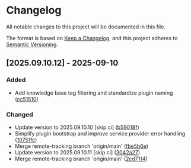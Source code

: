 # Changelog

All notable changes to this project will be documented in this file.

The format is based on [Keep a Changelog](https://keepachangelog.com/en/1.0.0/),
and this project adheres to [Semantic Versioning](https://semver.org/spec/v2.0.0.html).

## [2025.09.10.12] - 2025-09-10

### Added

* Add knowledge base tag filtering and standardize plugin naming ([cc51510](https://github.com/N6REJ/bears_aichatbot/commit/cc51510))

### Changed

* Update version to 2025.09.10.10 [skip ci] ([b59018f](https://github.com/N6REJ/bears_aichatbot/commit/b59018f))
* Simplify plugin bootstrap and improve service provider error handling ([10751fc](https://github.com/N6REJ/bears_aichatbot/commit/10751fc))
* Merge remote-tracking branch 'origin/main' ([fbe5b6e](https://github.com/N6REJ/bears_aichatbot/commit/fbe5b6e))
* Update version to 2025.09.10.11 [skip ci] ([3042a27](https://github.com/N6REJ/bears_aichatbot/commit/3042a27))
* Merge remote-tracking branch 'origin/main' ([2cd7114](https://github.com/N6REJ/bears_aichatbot/commit/2cd7114))

